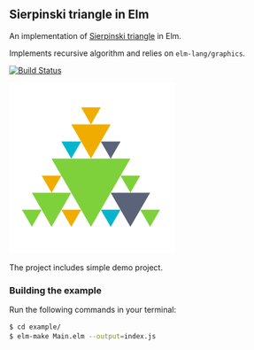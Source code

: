 ## Sierpinski triangle in Elm

An implementation of [Sierpinski triangle](https://en.wikipedia.org/wiki/Sierpinski_triangle) in Elm.

Implements recursive algorithm and relies on `elm-lang/graphics`.

[![Build Status](https://travis-ci.org/halfzebra/elm-sierpinski.svg?branch=master)](https://travis-ci.org/halfzebra/elm-sierpinski)

![Sierpinski Triangle in Elm](https://github.com/halfzebra/elm-sierpinski/blob/master/example/screenshot.png?raw=true)

The project includes simple demo project.

### Building the example

Run the following commands in your terminal:

```bash
$ cd example/
$ elm-make Main.elm --output=index.js
```
